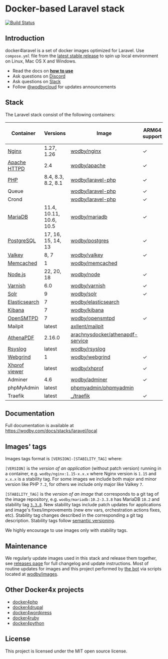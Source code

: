 # Docker-based Laravel stack

[![Build Status](https://github.com/wodby/docker4laravel/workflows/Run%20tests/badge.svg)](https://github.com/wodby/docker4laravel/actions)

## Introduction

docker4laravel is a set of docker images optimized for Laravel. Use `compose.yml` file from the [latest stable release](https://github.com/wodby/docker4laravel/releases) to spin up local environment on Linux, Mac OS X and Windows. 

* Read the docs on [**how to use**](https://wodby.com/docs/stacks/laravel/local#usage)
* Ask questions on [Discord](http://discord.wodby.com/)
* Ask questions on [Slack](http://slack.wodby.com/)
* Follow [@wodbycloud](https://twitter.com/wodbycloud) for updates announcements

## Stack

The Laravel stack consist of the following containers:

| Container       | Versions                | Image                              | ARM64 support | Enabled by default |
|-----------------|-------------------------|------------------------------------|---------------|--------------------|
| [Nginx]         | 1.27, 1.26              | [wodby/nginx]                      | ✓             | ✓                  |
| [Apache HTTPD]  | 2.4                     | [wodby/apache]                     | ✓             |                    |
| [PHP]           | 8.4, 8.3, 8.2, 8.1      | [wodby/laravel-php]                | ✓             | ✓                  |
| Queue           |                         | [wodby/laravel-php]                | ✓             |                    |
| Crond           |                         | [wodby/laravel-php]                | ✓             |                    |
| [MariaDB]       | 11.4, 10.11, 10.6, 10.5 | [wodby/mariadb]                    | ✓             | ✓                  |
| [PostgreSQL]    | 17, 16, 15, 14, 13      | [wodby/postgres]                   | ✓             |                    |
| [Valkey]        | 8, 7                    | [wodby/valkey]                     | ✓             |                    |
| [Memcached]     | 1                       | [wodby/memcached]                  |               |                    |
| [Node.js]       | 22, 20, 18              | [wodby/node]                       | ✓             |                    |
| [Varnish]       | 6.0                     | [wodby/varnish]                    | ✓             |                    |
| [Solr]          | 9                       | [wodby/solr]                       | ✓             |                    |
| [Elasticsearch] | 7                       | [wodby/elasticsearch]              |               |                    |
| [Kibana]        | 7                       | [wodby/kibana]                     |               |                    |
| [OpenSMTPD]     | 7                       | [wodby/opensmtpd]                  | ✓             |                    |
| Mailpit         | latest                  | [axllent/mailpit]                  |               | ✓                  |
| [AthenaPDF]     | 2.16.0                  | [arachnysdocker/athenapdf-service] |               |                    |
| [Rsyslog]       | latest                  | [wodby/rsyslog]                    |               |                    |
| [Webgrind]      | 1                       | [wodby/webgrind]                   | ✓             |                    |
| [Xhprof viewer] | latest                  | [wodby/xhprof]                     | ✓             |                    |
| Adminer         | 4.6                     | [wodby/adminer]                    | ✓             |                    |
| phpMyAdmin      | latest                  | [phpmyadmin/phpmyadmin]            |               |                    |
| Traefik         | latest                  | [_/traefik]                        | ✓             | ✓                  |
                                                                                                 
## Documentation

Full documentation is available at https://wodby.com/docs/stacks/laravel/local

## Images' tags

Images tags format is `[VERSION]-[STABILITY_TAG]` where:

`[VERSION]` is the _version of an application_ (without patch version) running in a container, e.g. `wodby/nginx:1.15-x.x.x` where Nginx version is `1.15` and `x.x.x` is a stability tag. For some images we include both major and minor version like PHP `7.2`, for others we include only major like Valkey `7`. 

`[STABILITY_TAG]` is the _version of an image_ that corresponds to a git tag of the image repository, e.g. `wodby/mariadb:10.2-3.3.8` has MariaDB `10.2` and stability tag [`3.3.8`](https://github.com/wodby/mariadb/releases/tag/3.3.8). New stability tags include patch updates for applications and image's fixes/improvements (new env vars, orchestration actions fixes, etc). Stability tag changes described in the corresponding a git tag description. Stability tags follow [semantic versioning](https://semver.org/).

We highly encourage to use images only with stability tags.

## Maintenance

We regularly update images used in this stack and release them together, see [releases page](https://github.com/wodby/docker4laravel/releases) for full changelog and update instructions. Most of routine updates for images and this project performed by [the bot](https://github.com/wodbot) via scripts located at [wodby/images](https://github.com/wodby/images).

## Other Docker4x projects

* [docker4php](https://github.com/wodby/docker4php)
* [docker4drupal](https://github.com/wodby/docker4drupal)
* [docker4wordpress](https://github.com/wodby/docker4wordpress)
* [docker4ruby](https://github.com/wodby/docker4ruby)
* [docker4python](https://github.com/wodby/docker4python)

## License

This project is licensed under the MIT open source license.

[Apache HTTPD]: https://wodby.com/docs/stacks/laravel/containers#apache
[AthenaPDF]: https://wodby.com/docs/stacks/laravel/containers#athenapdf
[Elasticsearch]: https://wodby.com/docs/stacks/elasticsearch
[Kibana]: https://wodby.com/docs/stacks/elasticsearch
[MariaDB]: https://wodby.com/docs/stacks/laravel/containers#mariadb
[Memcached]: https://wodby.com/docs/stacks/laravel/containers#memcached
[Nginx]: https://wodby.com/docs/stacks/laravel/containers#nginx
[Node.js]: https://wodby.com/docs/stacks/laravel/containers#nodejs
[OpenSMTPD]: https://wodby.com/docs/stacks/laravel/containers#opensmtpd
[PHP]: https://wodby.com/docs/stacks/laravel/containers#php
[PostgreSQL]: https://wodby.com/docs/stacks/laravel/containers#postgresql
[Rsyslog]: https://wodby.com/docs/stacks/laravel/containers#rsyslog
[Solr]: https://wodby.com/docs/stacks/solr
[Valkey]: https://wodby.com/docs/stacks/laravel/containers#valkey
[Varnish]: https://wodby.com/docs/stacks/laravel/containers#varnish
[Webgrind]: https://wodby.com/docs/stacks/laravel/containers#webgrind
[XHProf viewer]: https://wodby.com/docs/stacks/laravel/containers#xhprof-viewer

[_/traefik]: https://hub.docker.com/_/traefik
[arachnysdocker/athenapdf-service]: https://hub.docker.com/r/arachnysdocker/athenapdf-service
[axllent/mailpit]: https://hub.docker.com/r/axllent/mailpit
[phpmyadmin/phpmyadmin]: https://hub.docker.com/r/phpmyadmin/phpmyadmin
[wodby/adminer]: https://hub.docker.com/r/wodby/adminer
[wodby/apache]: https://github.com/wodby/apache
[wodby/elasticsearch]: https://github.com/wodby/elasticsearch
[wodby/kibana]: https://github.com/wodby/kibana
[wodby/mariadb]: https://github.com/wodby/mariadb
[wodby/memcached]: https://github.com/wodby/memcached
[wodby/nginx]: https://github.com/wodby/nginx
[wodby/node]: https://github.com/wodby/node
[wodby/opensmtpd]: https://github.com/wodby/opensmtpd
[wodby/laravel-php]: https://github.com/wodby/laravel-php
[wodby/postgres]: https://github.com/wodby/postgres
[wodby/rsyslog]: https://hub.docker.com/r/wodby/rsyslog
[wodby/solr]: https://github.com/wodby/solr
[wodby/valkey]: https://github.com/wodby/valkey
[wodby/varnish]: https://github.com/wodby/varnish
[wodby/webgrind]: https://hub.docker.com/r/wodby/webgrind
[wodby/xhprof]: https://hub.docker.com/r/wodby/xhprof
